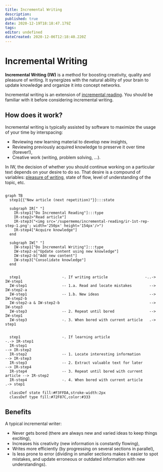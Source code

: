 ```yaml
---
title: Incremental Writing
description: 
published: true
date: 2020-12-19T18:18:47.179Z
tags: 
editor: undefined
dateCreated: 2020-12-06T12:18:40.220Z
---
```


# Incremental Writing

**Incremental Writing (IW)** is a method for boosting creativity, quality and pleasure of writing. It synergizes with the natural ability of your brain to update knowledge and organize it into concept networks.

Incremental writing is an extension of [incremental reading](/learning/incremental-reading). You should be familiar with it before considering incremental writing.

## How does it work?

Incremental writing is typically assisted by software to maximize the usage of your time by interspacing:

- Reviewing new learning material to develop new insights, 
- Reviewing previously acquired knowledge to preserve it over time (forever!), 
- Creative work (writing, problem solving, ...).

In IW, the decision of whether you should continue working on a particular text depends on your desire to do so. That desire is a compound of variables: [pleasure of writing](/reference-manual/pleasure-of-learning), state of flow, level of understanding of the topic, etc.

```mermaid

graph TB
  step1{{"New article (next repetition)"}}:::state
  
  subgraph IR[" "]
    IR-step1["Do Incremental Reading"]:::type
    IR-step2>"Read article"]
    IR-step3("<img src='/supermemo/incremental-reading/ir-1st-rep-step-1.png'; width='250px' height='154px'/>")
    IR-step4["Acquire knowledge"]
  end
  
  subgraph IW[" "]
    IW-step1["Do Incremental Writing"]:::type
    IW-step2-a["Update content using new knowledge"]
    IW-step2-b["Add new content"]
    IW-step3["Consolidate knowledge"]
  end
  
  
  step1                   -. If writing article                 -..-> IW-step1
  IW-step1                -- 1.a. Read and locate mistakes        --> IW-step2-a
  IW-step1                -- 1.b. New ideas                       --> IW-step2-b
  IW-step2-a & IW-step2-b                                         --> IW-step3
  IW-step3                -- 2. Repeat until bored                --> IW-step1
  IW-step3                -. 3. When bored with current article   .-> step1
  
  
  step1                   -. If learning article                       -.-> IR-step1
  IR-step1                                                              --> IR-step2
  IR-step2                -- 1. Locate interesting information          --> IR-step3
  IR-step3                -- 2. Extract valuable text for later         --> IR-step4
  IR-step4                -- 3. Repeat until bored with current article --> IR-step2
  IR-step4                -. 4. When bored with current article         .-> step1
  
  classDef state fill:#F3FFDA,stroke-width:2px
  classDef type fill:#72F87C,color:#333
```

## Benefits

A typical incremental writer:

- Never gets bored (there are always new and varied ideas to keep things exciting), 
- Increases his creativity (new information is constantly flowing), 
- Writes more efficiently (by progressing on several sections in parallel), 
- Is less prone to error (dividing in smaller sections makes it easier to spot mistakes, and update erroneous or outdated information with new understandings).
